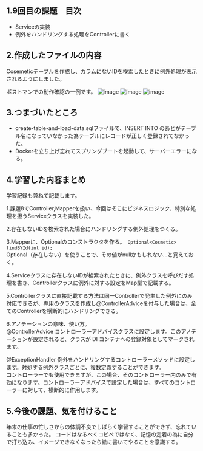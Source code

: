##  1.9回目の課題　目次
- Serviceの実装
- 例外をハンドリングする処理をControllerに書く


## 2.作成したファイルの内容<br>
Cosemeticテーブルを作成し、カラムにないIDを検索したときに例外処理が表示されるようにしました。

ポストマンでの動作確認の一例です。
![image](https://github.com/hiro903/Kadai8/assets/145466271/3df81cba-b49e-4e6e-a76f-a895b140a6fb)
![image](https://github.com/hiro903/Kadai8/assets/145466271/60b7c1ea-c9e0-4e1f-bb39-b98f186bf923)
![image](https://github.com/hiro903/Kadai8/assets/145466271/05a7c31c-f81b-4832-8b7e-1ad9f3bfac87)
## 3.つまづいたところ<br>

- create-table-and-load-data.sqlファイルで、INSERT INTO のあとがテーブル名になっていなかった為テーブルにレコードが正しく登録されてなかった。<br>
- Dockerを立ち上げ忘れてスプリングブートを起動して、サーバーエラーになる。

## 4.学習した内容まとめ
学習記録も兼ねて記載します。

1.課題8でController,Mapperを扱い、今回はそこにビジネスロジック、特別な処理を担うServiceクラスを実装した。

2.存在しないIDを検索された場合にハンドリングする例外処理をつくる。

3.Mapperに、Optional<Cosmetic>のコンストラクタを作る。　`Optional<Cosmetic> findBYId(int id);`<br>Optional（存在しない）を使うことで、その値がnullかもしれない…と覚えておく。<br>

4.Serviceクラスに存在しないIDが検索されたときに、例外クラスを呼びだす処理を書き、Controllerクラスに例外に対する設定をMap型で記載する。

5.Controllerクラスに直接記載する方法は同一Controllerで発生した例外にのみ対応できるが、専用のクラスを作成し@ControllerAdviceを付与した場合は、全てのControllerを横断的にハンドリングできる。

6.アノテーションの意味、使い方。<br>@ControllerAdvice
コントローラーアドバイスクラスに設定します。このアノテーションが設定されると、クラスが DI コンテナへの登録対象としてマークされます。

@ExceptionHandler
例外をハンドリングするコントローラーメソッドに設定します。対処する例外クラスごとに、複数定義することができます。<br>
コントローラーでも使用できますが、この場合、そのコントローラー内のみで有効になります。コントローラーアドバイスで設定した場合は、すべてのコントローラーに対して、横断的に作用します。
## 5.今後の課題、気を付けること
年末の仕事の忙しさからの体調不良でしばらく学習することができず、忘れていることも多かった。
コードはなるべくコピペではなく、記憶の定着の為に自分で打ち込み、イメージできなくなったら絵に書いてやることを意識する。
